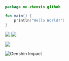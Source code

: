 ```kotlin
package me.zhenxin.github

fun main() {
    println("Hello World!")
}

```

[![](https://github-readme-stats.vercel.app/api/pin/?username=realheart&repo=zmusic&theme=dark)](https://github.com/RealHeart/ZMusic)
[![](https://github-readme-stats.vercel.app/api/pin/?username=xiaoye-bot&repo=qq-official-bot-sdk&theme=dark)](https://github.com/xiaoye-bot/qq-official-bot-sdk)

[![](https://github-readme-stats.vercel.app/api?username=realheart&theme=dark&locale=cn&show_icons=true)](https://github.com/RealHeart)

 
 ​![​Genshin Impact​](https://genshin-card.getloli.com/59/75006841.png)
